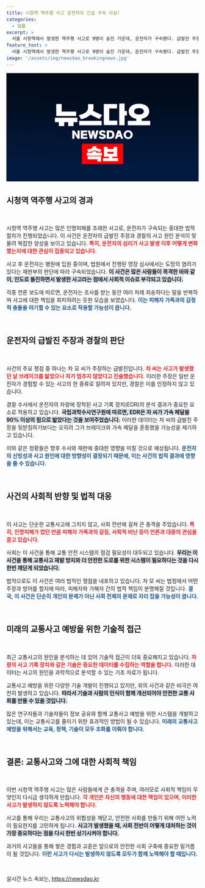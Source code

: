 ```yaml
---
title: 시청역 역주행 사고 운전자의 긴급 구속 사실!
categories:
  - 법률
excerpt: >
  서울 시청역에서 발생한 역주행 사고로 9명이 숨진 가운데, 운전자가 구속됐다. 급발진 주장을 해온 그는 사고 당시의 진술과 다른 정황들이 드러나며, 경찰은 그가 브레이크와 가속페달을 혼동했다고 보고 있다. 
feature_text: >
  서울 시청역에서 발생한 역주행 사고로 9명이 숨진 가운데, 운전자가 구속됐다. 급발진 주장을 해온 그는 사고 당시의 진술과 다른 정황들이 드러나며, 경찰은 그가 브레이크와 가속페달을 혼동했다고 보고 있다. 
image: '/assets/img/newsdao_breakingnews.jpg'
---
```


<p><img src="/assets/img/newsdao_breakingnews.jpg" alt="ranknews 속보" /></p>

<h2 data-ke-size="size26">시청역 역주행 사고의 경과</h2>

<p data-ke-size="size16">&nbsp;</p>

<p>시청역 역주행 사고는 많은 인명피해를 초래한 사고로, 운전자가 구속되는 중대한 법적 절차가 진행되었습니다. 이 사건은 운전자의 급발진 주장과 경찰의 사고 원인 분석이 맞물려 복잡한 양상을 보이고 있습니다. <b><span style="color: #ee2323;">특히, 운전자의 심리가 사고 발생 이후 어떻게 변화했는지에 대한 관심이 집중되고 있습니다.</span></b> </p>

<p>사고 후 운전자는 병원에 입원 중이며, 법원에서 진행된 영장 심사에서는 도망의 염려가 있다는 재판부의 판단에 따라 구속되었습니다. <b><span style="background-color: #21538527;">이 사건은 많은 사람들이 목격한 바와 같이, 인도로 돌진하면서 발생한 사고라는 점에서 사회적 이슈로 부각되고 있습니다.</span></b> </p>

<p>각종 언론 보도에 따르면, 운전자는 조사를 받는 동안 여러 차례 죄송하다는 말을 반복하며 사고에 대한 책임을 회피하려는 듯한 모습을 보였습니다. <b><span style="color: #1a5490;">이는 피해자 가족과의 감정적 충돌을 야기할 수 있는 요소로 작용할 가능성이 큽니다.</span></b></p>

<p data-ke-size="size16">&nbsp;</p>

<h2 data-ke-size="size26">운전자의 급발진 주장과 경찰의 판단</h2>

<p data-ke-size="size16">&nbsp;</p>

<p>사건의 주요 쟁점 중 하나는 차 모 씨가 주장하는 급발진입니다. <b><span style="color: #ee2323;">차 씨는 사고가 발생했던 날 브레이크를 밟았으나 차가 멈추지 않았다고 진술했습니다.</span></b> 이러한 주장은 일반 운전자가 경험할 수 있는 사고의 한 종류로 알려져 있지만, 경찰은 이를 인정하지 않고 있습니다.</p>

<p>경찰 수사에서 운전자의 차량에 장착된 사고 기록 장치(EDR)의 분석 결과가 중요한 요소로 작용하고 있습니다. <b><span style="background-color: #21538527;">국립과학수사연구원에 따르면, EDR은 차 씨가 가속 페달을 90% 이상의 힘으로 밟았다는 것을 보여주었습니다.</span></b> 이러한 데이터는 차 씨의 급발진 주장을 뒷받침하기보다는 오히려 그가 브레이크와 가속 페달을 혼동했을 가능성을 제기하고 있습니다.</p>

<p>이와 같은 정황들은 향후 수사와 재판에 중대한 영향을 미칠 것으로 예상됩니다. <b><span style="color: #1a5490;">운전자의 신빙성과 사고 원인에 대한 방향성이 결정되기 때문에, 이는 사건의 법적 결과에 영향을 줄 수 있습니다.</span></b></p>

<p data-ke-size="size16">&nbsp;</p>

<h2 data-ke-size="size26">사건의 사회적 반향 및 법적 대응</h2>

<p data-ke-size="size16">&nbsp;</p>

<p>이 사고는 단순한 교통사고에 그치지 않고, 사회 전반에 걸쳐 큰 충격을 주었습니다. <b><span style="color: #ee2323;">특히, 인명피해가 컸던 만큼 피해자 가족과의 갈등, 사회적 비난 등이 언론과 대중의 관심을 끌고 있습니다.</span></b> </p>

<p>사회는 이 사건을 통해 교통 안전 시스템의 점검 필요성이 대두되고 있습니다. <b><span style="background-color: #21538527;">우리는 이 사건을 통해 교통사고 재발 방지와 더 안전한 도로를 위한 시스템이 필요하다는 것을 다시 한번 깨닫게 되었습니다.</span></b> </p>

<p>법적으로도 이 사건은 여러 법적인 쟁점을 내포하고 있습니다. 차 모 씨는 법정에서 어떤 주장과 방어를 할지에 따라, 피해자와 가해자 간의 법적 책임이 분명해질 것입니다. <b><span style="color: #1a5490;">결국, 이 사건은 단순히 개인의 문제가 아닌 사회 전체의 문제로 자리 잡을 가능성이 큽니다.</span></b></p>

<p data-ke-size="size16">&nbsp;</p>

<h2 data-ke-size="size26">미래의 교통사고 예방을 위한 기술적 접근</h2>

<p data-ke-size="size16">&nbsp;</p>

<p>최근 교통사고의 원인을 분석하는 데 있어 기술적 접근이 더욱 중요해지고 있습니다. <b><span style="color: #ee2323;">차량의 사고 기록 장치와 같은 기술은 중요한 데이터를 수집하는 역할을 합니다.</span></b> 이러한 데이터는 사고의 원인을 과학적으로 분석할 수 있는 기초 자료가 됩니다.</p>

<p>교통사고 예방을 위한 다양한 기술 개발이 진행되고 있지만, 위의 사건과 같은 비극은 여전히 발생하고 있습니다. <b><span style="background-color: #21538527;">따라서 기술과 사람의 인식이 함께 개선되어야 안전한 교통 사회를 만들 수 있을 것입니다.</span></b> </p>

<p>많은 연구자들과 기술자들이 정보 공유와 함께 교통사고 예방을 위한 시스템을 개발하고 있는데, 이는 교통사고를 줄이기 위한 효과적인 방법이 될 수 있습니다. <b><span style="color: #1a5490;">미래의 교통사고 예방을 위해서는 교육, 정책, 기술이 모두 조화를 이뤄야 합니다.</span></b></p>

<p data-ke-size="size16">&nbsp;</p>

<h2 data-ke-size="size26">결론: 교통사고와 그에 대한 사회적 책임</h2>

<p data-ke-size="size16">&nbsp;</p>

<p>이번 시청역 역주행 사고는 많은 사람들에게 큰 충격을 주며, 여러모로 사회적 책임이 무엇인지 다시금 생각하게 만듭니다. <b><span style="color: #ee2323;">각 개인은 자신의 행동에 대한 책임이 있으며, 이러한 사고가 발생하지 않도록 노력해야 합니다.</span></b> </p>

<p>사고를 통해 우리는 교통사고의 위험성을 깨닫고, 안전한 사회를 만들기 위해 어떤 노력이 필요한지를 고민하게 됩니다. <b><span style="background-color: #21538527;">사고가 발생했을 때, 사회 전반이 어떻게 대처하는 것이 가장 중요하다는 점을 다시 한번 상기시켜야 합니다.</span></b> </p>

<p>과거의 사고들을 통해 쌓은 경험과 교훈은 앞으로의 안전한 사회 구축에 중요한 밑거름이 될 것입니다. <b><span style="color: #1a5490;">이런 사고가 다시는 발생하지 않도록 모두가 함께 노력해야 할 때입니다.</span></b></p>

<p data-ke-size="size16">&nbsp;</p>
실시간 뉴스 속보는, <a href="https://newsdao.kr" rel="dofollow">https://newsdao.kr</a>


